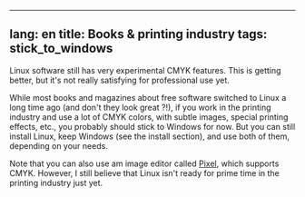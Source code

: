 

---
lang: en
title: Books & printing industry
tags: stick_to_windows
---

Linux software still has very experimental CMYK features. This is getting better, but it's 
not really satisfying for professional use yet.

While most books and magazines about free software switched to Linux 
a long time ago (and don't they look great ?!), if you work in the 
printing industry and use a lot of CMYK colors, with subtle images, 
special printing effects, etc., you probably should stick to Windows for 
now. But you can still install Linux, keep Windows (see the install 
section), and use both of them, depending on your needs.

Note that you can also use am image editor called
<a href="http://www.kanzelsberger.com/pixel/">Pixel</a>, which supports
CMYK. However, I still believe that Linux isn't ready for prime time in
the printing industry just yet.

